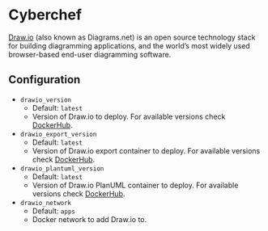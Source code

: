# Cyberchef

[Draw.io](https://www.diagrams.net/) (also known as Diagrams.net) is an open source technology stack for building diagramming applications, and the world’s most widely used browser-based end-user diagramming software.

## Configuration

- `drawio_version`
    - Default: `latest`
    - Version of Draw.io to deploy. For available versions check [DockerHub](https://hub.docker.com/r/jgraph/drawio/tags).
- `drawio_export_version`
    - Default: `latest`
    - Version of Draw.io export container to deploy. For available versions check [DockerHub](https://hub.docker.com/r/jgraph/export-server/tags).
- `drawio_plantuml_version`
    - Default: `latest`
    - Version of Draw.io PlanUML container to deploy. For available versions check [DockerHub](https://hub.docker.com/r/jgraph/plantuml-server/tags).
- `drawio_network`
    - Default: `apps`
    - Docker network to add Draw.io to.
